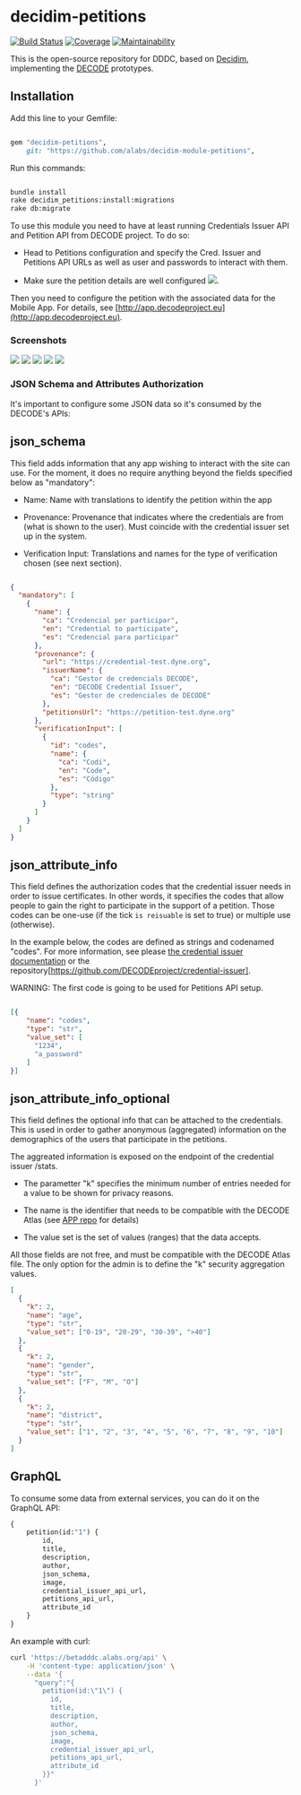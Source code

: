 # decidim-petitions

[![Build Status](https://img.shields.io/circleci/project/github/alabs/decidim-module-petitions/master.svg)](https://circleci.com/gh/alabs/decidim-module-petitions)
[![Coverage](https://img.shields.io/codeclimate/coverage/alabs/decidim-module-petitions.svg)](https://codeclimate.com/github/alabs/decidim-module-petitions)
[![Maintainability](https://img.shields.io/codeclimate/maintainability/alabs/decidim-module-petitions.svg)](https://codeclimate.com/github/alabs/decidim-module-petitions)

This is the open-source repository for DDDC, based on [Decidim](https://github.com/decidim/decidim),
implementing the [DECODE](https://decodeproject.eu/) prototypes.

## Installation

Add this line to your Gemfile:

```ruby

gem "decidim-petitions",
    git: "https://github.com/alabs/decidim-module-petitions",

```

Run this commands:

```bash

bundle install
rake decidim_petitions:install:migrations
rake db:migrate
```

To use this module you need to have at least running Credentials Issuer API and
Petition API from DECODE project. To do so:

- Head to Petitions configuration and specify the Cred. Issuer and Petitions API
URLs as well as user and passwords to interact with them.

- Make sure the petition details are well configured ![](docs/decode-petitions-cog.png).

Then you need to configure the petition with the associated data for the Mobile App.
For details, see [http://app.decodeproject.eu](http://app.decodeproject.eu).

### Screenshots

![](docs/decode-petitions-01.png)
![](docs/decode-petitions-02.png)
![](docs/decode-petitions-03.png)
![](docs/decode-petitions-04.png)
![](docs/decode-petitions-05.png)

### JSON Schema and Attributes Authorization

It's important to configure some JSON data so it's consumed by the DECODE's APIs:

## json_schema

This field adds information that any app wishing to interact with the site can use.
For the moment, it does no require anything beyond the fields specified below as "mandatory":

- Name: Name with translations to identify the petition within the app

- Provenance: Provenance that indicates where the credentials are from (what is shown to
the user). Must coincide with the credential issuer set up in the system.

- Verification Input: Translations and names for the type of verification chosen (see next
section).

```json

{
  "mandatory": [
    {
      "name": {
        "ca": "Credencial per participar",
        "en": "Credential to participate",
        "es": "Credencial para participar"
      },
      "provenance": {
        "url": "https://credential-test.dyne.org",
        "issuerName": {
          "ca": "Gestor de credencials DECODE",
          "en": "DECODE Credential Issuer",
          "es": "Gestor de credenciales de DECODE"
        },
        "petitionsUrl": "https://petition-test.dyne.org"
      },
      "verificationInput": [
        {
          "id": "codes",
          "name": {
            "ca": "Codi",
            "en": "Code",
            "es": "Código"
          },
          "type": "string"
        }
      ]
    }
  ]
}
```

## json_attribute_info

This field defines the authorization codes that the credential issuer needs in
order to issue certificates. In other words, it specifies the codes that allow
people to gain the right to participate in the support of a petition. Those codes
can be one-use (if the tick ```is reisuable``` is set to true) or multiple use
(otherwise).

In the example below, the codes are defined as strings and codenamed "codes". For
more information, see please [the credential issuer documentation](https://credentials.decodeproject.eu/docs)
or the repository[https://github.com/DECODEproject/credential-issuer].

WARNING: The first code is going to be used for Petitions API setup.

```json

[{
    "name": "codes",
    "type": "str",
    "value_set": [
      "1234",
      "a_password"
    ]
}]
```

## json_attribute_info_optional

This field defines the optional info that can be attached to the credentials.
This is used in order to gather anonymous (aggregated) information on the demographics
of the users that participate in the petitions.

The aggreated information is exposed on the endpoint of the credential issuer /stats.

- The parametter "k" specifies the minimum number of entries needed for a value
to be shown for privacy reasons.

- The name is the identifier that needs to be compatible with the DECODE Atlas
(see [APP repo](https://github.com/DECODEproject/decodev2/tree/master/docs) for details)

- The value set is the set of values (ranges) that the data accepts.

All those fields are not free, and must be compatible with the DECODE Atlas
file. The only option for the admin is to define the "k" security aggregation
values.

```json
[
  {
    "k": 2,
    "name": "age",
    "type": "str",
    "value_set": ["0-19", "20-29", "30-39", ">40"]
  },
  {
    "k": 2,
    "name": "gender",
    "type": "str",
    "value_set": ["F", "M", "O"]
  },
  {
    "k": 2,
    "name": "district",
    "type": "str",
    "value_set": ["1", "2", "3", "4", "5", "6", "7", "8", "9", "10"]
  }
]
```

## GraphQL

To consume some data from external services, you can do it on the GraphQL API:

```graphql
{
    petition(id:"1") {
        id,
        title,
        description,
        author,
        json_schema,
        image,
        credential_issuer_api_url,
        petitions_api_url,
        attribute_id
    }
}
```

An example with curl:

```bash
curl 'https://betadddc.alabs.org/api' \
    -H 'content-type: application/json' \
    --data '{
      "query":"{
        petition(id:\"1\") {
          id,
          title,
          description,
          author,
          json_schema,
          image,
          credential_issuer_api_url,
          petitions_api_url,
          attribute_id
        }}"
      }'
```
